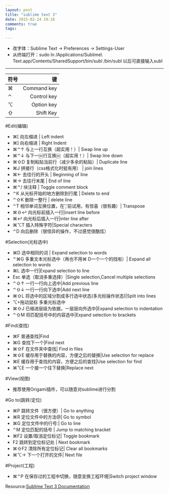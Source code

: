 ```yaml
---
layout: post
title: "sublime text 3"
date: 2015-02-24 19:18
comments: true
tags: 
	
---
```

- 改字体：Sublime Text -> Preferences -> Settings-User
- 从终端打开：sudo ln /Applications/Sublime\ Text.app/Contents/SharedSupport/bin/subl /bin/subl 以后可直接输入subl

---
|符号 | 键 |
| - | -----:  | 
|⌘ | Command key|
|⌃ |Control key|
|⌥ |Option key|
|⇧ |Shift Key|
<!--more-->
#Edit(编辑)
- ⌘[ 向左缩进 | Left indent
- ⌘] 向右缩进 | Right Indent
- ⌘⌃↑ 与上一行互换（超实用！）| Swap line up
- ⌘⌃↓ 与下一￼行互换￼（超实用！）| Swap line down
- ⌘⇧D 复制粘贴当前行（减少多余的粘贴）| Duplicate line
- ⌘J 拼接行（css格式化时挺有用） | join lines
- ⌘← 去往行的开头 | Beginning of line
- ⌘→ 去往行末尾 | End of line
- ⌘⌃/ 块注释 | Toggle comment block
- ⌃K 从光标开始的地方删除到行尾 | Delete to end
- ⌃⇧K 删除一整行 | delete line
- ⌃T 相邻单词互换位置，在','前试用，有惊喜（很有趣）| Transpose
- ⌘⇧↩ 向光标前插入一行|insert line before
- ⌘↩ 向光标后插入一行|inter line after
- ⌘⌥T 插入特殊字符|Special characters
- ⌃D 向后删除（很怪异的操作，不过感觉很酷炫）

#Selection(光标选中)
- ⌘D 选中相同的词 | Expand selection to words
- ⌃⌘G 多重文本光标选中（再也不用⌘ D一个一个的找啦）| Expand all selection to words
- ⌘L 选中一行|Expand selection to line
- Esc 单选（取消多重选择）|Single selection,Cancel multiple selections
- ⌃⇧↑ 一行一行向上选中|Add previous line
- ⌃⇧↓ 一行一行向下选中|Add next line
- ⌘⇧L 将选中的区域分割成多行选中状态(多光标操作状态)|Split into lines
- ⌥+拖动鼠标 多重光标选中
- ⌘⇧J 已缩进层级为依据，一层层向外选中|Expand selection to indentation
- ⌃⇧M 将匹配括号中的内容选中|Expand selection to brackets



#Find(查找)
- ⌘F 普通查找|Find
- ⌘G 查找下一个|Find next
- ⌘⇧F 在文件夹中查找| Find in files
- ⌘⇧E 缓存用于替换的内容，方便之后的替换|Use selection for replace
- ⌘E 缓存用于查找的内容，方便之后的查找|Use selection for find
- ⌘⌥E 一个接一个往下替换|Replace next



#View(视图)
- 推荐使用Origami插件，可以随意对sublime进行分割

#Go to(跳转/定位)
- ⌘P 跳转文件（很方便）| Go to anything
- ⌘R 定位文件中的方法@| Go to symbol
- ⌘G 定位文件中的行号:| Go to line
- ⌃M 定位匹配的括号 | Jump to matching bracket
- ⌘F2 设置/取消定位标记| Toggle bookmark
- F2 跳转到定位标记处 | Next bookmark
- ⌘⇧F2 清除所有定位标记| Clear all bookmarks
- ⌘⌥→ 下一个打开的文件| Next file

#Project(工程)
- ⌘⌃P 在保存过的工程中切换，随意变换工程环境|Switch project window

Resource:[Sublime Text 3 Documentation](http://www.sublimetext.com/docs/3/)